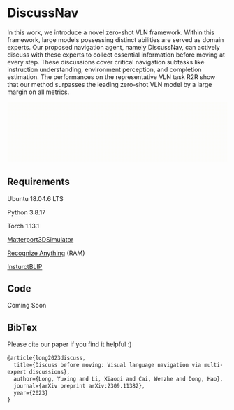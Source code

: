 # DiscussNav

In this work, we introduce a novel zero-shot VLN framework. Within this framework, large models possessing distinct abilities are served as domain experts. Our proposed navigation agent, namely DiscussNav, can actively discuss with these experts to collect essential information before moving at every step. These discussions cover critical navigation subtasks like instruction understanding, environment perception, and completion estimation. The performances on the representative VLN task R2R show that our method surpasses the leading zero-shot VLN model by a large margin on all metrics.

![DiscussNav](https://github.com/LYX0501/DiscussNav/blob/main/DiscussNav.gif)

## Requirements
Ubuntu 18.04.6 LTS

Python 3.8.17

Torch 1.13.1

[Matterport3DSimulator](https://github.com/xinyu1205/recognize-anything)

[Recognize Anything](https://github.com/xinyu1205/recognize-anything) (RAM)

[InsturctBLIP](https://github.com/salesforce/LAVIS/tree/main/projects/instructblip)

## Code
Coming Soon

## BibTex
Please cite our paper if you find it helpful :)
```
@article{long2023discuss,
  title={Discuss before moving: Visual language navigation via multi-expert discussions},
  author={Long, Yuxing and Li, Xiaoqi and Cai, Wenzhe and Dong, Hao},
  journal={arXiv preprint arXiv:2309.11382},
  year={2023}
}
```
